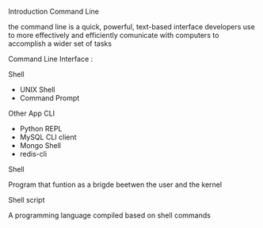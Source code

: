 Introduction Command Line

the command line is a quick, powerful, text-based interface developers use to more effectively and efficiently comunicate with computers to accomplish a wider set of tasks

Command Line Interface :

Shell
- UNIX Shell
- Command Prompt

Other App CLI
- Python REPL
- MySQL CLI client
- Mongo Shell
- redis-cli
  
Shell

Program that funtion as a brigde beetwen the user and the kernel

Shell script

A programming language compiled based on shell commands